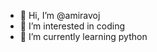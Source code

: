 - 👋 Hi, I’m @amiravoj
- 👀 I’m interested in coding
- 🌱 I’m currently learning python


<!---
amiravoj/amiravoj is a ✨ special ✨ repository because its `README.md` (this file) appears on your GitHub profile.
You can click the Preview link to take a look at your changes.
--->
